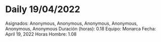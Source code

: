 # Daily 19/04/2022

Asignados: Anonymous, Anonymous, Anonymous, Anonymous, Anonymous, Anonymous
Duración (horas): 0.18
Equipo: Monarca
Fecha: April 19, 2022
Horas Hombre: 1.08